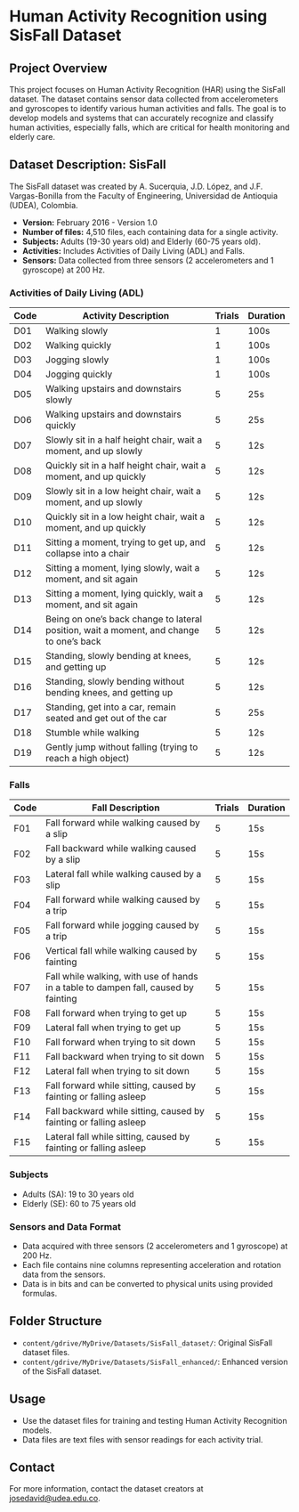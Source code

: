 # Human Activity Recognition using SisFall Dataset

## Project Overview
This project focuses on Human Activity Recognition (HAR) using the SisFall dataset. The dataset contains sensor data collected from accelerometers and gyroscopes to identify various human activities and falls. The goal is to develop models and systems that can accurately recognize and classify human activities, especially falls, which are critical for health monitoring and elderly care.

## Dataset Description: SisFall
The SisFall dataset was created by A. Sucerquia, J.D. López, and J.F. Vargas-Bonilla from the Faculty of Engineering, Universidad de Antioquia (UDEA), Colombia.

- **Version:** February 2016 - Version 1.0
- **Number of files:** 4,510 files, each containing data for a single activity.
- **Subjects:** Adults (19-30 years old) and Elderly (60-75 years old).
- **Activities:** Includes Activities of Daily Living (ADL) and Falls.
- **Sensors:** Data collected from three sensors (2 accelerometers and 1 gyroscope) at 200 Hz.

### Activities of Daily Living (ADL)
| Code | Activity Description                                      | Trials | Duration |
|-------|----------------------------------------------------------|--------|----------|
| D01   | Walking slowly                                           | 1      | 100s     |
| D02   | Walking quickly                                          | 1      | 100s     |
| D03   | Jogging slowly                                          | 1      | 100s     |
| D04   | Jogging quickly                                         | 1      | 100s     |
| D05   | Walking upstairs and downstairs slowly                  | 5      | 25s      |
| D06   | Walking upstairs and downstairs quickly                 | 5      | 25s      |
| D07   | Slowly sit in a half height chair, wait a moment, and up slowly | 5      | 12s      |
| D08   | Quickly sit in a half height chair, wait a moment, and up quickly | 5      | 12s      |
| D09   | Slowly sit in a low height chair, wait a moment, and up slowly | 5      | 12s      |
| D10   | Quickly sit in a low height chair, wait a moment, and up quickly | 5      | 12s      |
| D11   | Sitting a moment, trying to get up, and collapse into a chair | 5      | 12s      |
| D12   | Sitting a moment, lying slowly, wait a moment, and sit again | 5      | 12s      |
| D13   | Sitting a moment, lying quickly, wait a moment, and sit again | 5      | 12s      |
| D14   | Being on one’s back change to lateral position, wait a moment, and change to one’s back | 5      | 12s      |
| D15   | Standing, slowly bending at knees, and getting up       | 5      | 12s      |
| D16   | Standing, slowly bending without bending knees, and getting up | 5      | 12s      |
| D17   | Standing, get into a car, remain seated and get out of the car | 5      | 25s      |
| D18   | Stumble while walking                                    | 5      | 12s      |
| D19   | Gently jump without falling (trying to reach a high object) | 5      | 12s      |

### Falls
| Code | Fall Description                                        | Trials | Duration |
|-------|--------------------------------------------------------|--------|----------|
| F01   | Fall forward while walking caused by a slip            | 5      | 15s      |
| F02   | Fall backward while walking caused by a slip           | 5      | 15s      |
| F03   | Lateral fall while walking caused by a slip            | 5      | 15s      |
| F04   | Fall forward while walking caused by a trip            | 5      | 15s      |
| F05   | Fall forward while jogging caused by a trip            | 5      | 15s      |
| F06   | Vertical fall while walking caused by fainting         | 5      | 15s      |
| F07   | Fall while walking, with use of hands in a table to dampen fall, caused by fainting | 5      | 15s      |
| F08   | Fall forward when trying to get up                      | 5      | 15s      |
| F09   | Lateral fall when trying to get up                      | 5      | 15s      |
| F10   | Fall forward when trying to sit down                    | 5      | 15s      |
| F11   | Fall backward when trying to sit down                   | 5      | 15s      |
| F12   | Lateral fall when trying to sit down                    | 5      | 15s      |
| F13   | Fall forward while sitting, caused by fainting or falling asleep | 5      | 15s      |
| F14   | Fall backward while sitting, caused by fainting or falling asleep | 5      | 15s      |
| F15   | Lateral fall while sitting, caused by fainting or falling asleep | 5      | 15s      |

### Subjects
- Adults (SA): 19 to 30 years old
- Elderly (SE): 60 to 75 years old

### Sensors and Data Format
- Data acquired with three sensors (2 accelerometers and 1 gyroscope) at 200 Hz.
- Each file contains nine columns representing acceleration and rotation data from the sensors.
- Data is in bits and can be converted to physical units using provided formulas.

## Folder Structure
- `content/gdrive/MyDrive/Datasets/SisFall_dataset/`: Original SisFall dataset files.
- `content/gdrive/MyDrive/Datasets/SisFall_enhanced/`: Enhanced version of the SisFall dataset.

## Usage
- Use the dataset files for training and testing Human Activity Recognition models.
- Data files are text files with sensor readings for each activity trial.

## Contact
For more information, contact the dataset creators at josedavid@udea.edu.co.
